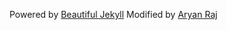 Powered by <a href="https://beautifuljekyll.com/">Beautiful Jekyll</a>
Modified by <a href="https://aaryangold.github.io/">Aryan Raj</a>
